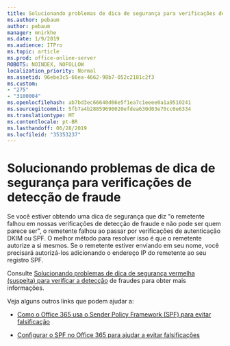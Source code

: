 ```yaml
---
title: Solucionando problemas de dica de segurança para verificações de detecção de fraude
ms.author: pebaum
author: pebaum
manager: mnirkhe
ms.date: 1/9/2019
ms.audience: ITPro
ms.topic: article
ms.prod: office-online-server
ROBOTS: NOINDEX, NOFOLLOW
localization_priority: Normal
ms.assetid: 96ebe3c5-66ea-4662-98b7-052c2181c2f3
ms.custom:
- "275"
- "3100004"
ms.openlocfilehash: ab7bd3ec66640d66e5f1ea7c1eeee0a1a9510241
ms.sourcegitcommit: 5fb7a4b28859690020efdea630d03e70cc0e6334
ms.translationtype: MT
ms.contentlocale: pt-BR
ms.lasthandoff: 06/28/2019
ms.locfileid: "35353237"
---
```

# <a name="troubleshooting-the-safety-tip-for-fraud-detection-checks"></a>Solucionando problemas de dica de segurança para verificações de detecção de fraude

Se você estiver obtendo uma dica de segurança que diz "o remetente falhou em nossas verificações de detecção de fraude e não pode ser quem parece ser", o remetente falhou ao passar por verificações de autenticação DKIM ou SPF. O melhor método para resolver isso é que o remetente autorize a si mesmos. Se o remetente estiver enviando em seu nome, você precisará autorizá-los adicionando o endereço IP do remetente ao seu registro SPF.
  
Consulte [Solucionando problemas de dica de segurança vermelha (suspeita) para verificar a detecção](https://blogs.msdn.microsoft.com/tzink/2016/11/02/troubleshooting-the-red-suspicious-safety-tip-for-fraud-detection-checks/) de fraudes para obter mais informações.
  
Veja alguns outros links que podem ajudar a:
  
- [Como o Office 365 usa o Sender Policy Framework (SPF) para evitar falsificação](https://docs.microsoft.com/office365/SecurityCompliance/how-office-365-uses-spf-to-prevent-spoofing)

- [Configurar o SPF no Office 365 para ajudar a evitar falsificações](https://docs.microsoft.com/office365/SecurityCompliance/set-up-spf-in-office-365-to-help-prevent-spoofing)
